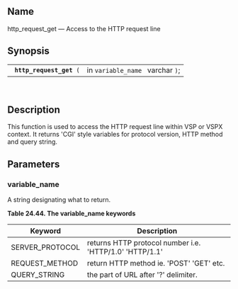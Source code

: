 <div id="fn_http_request_get" class="refentry">

<div class="titlepage">

</div>

<div class="refnamediv">

## Name

http_request_get — Access to the HTTP request line

</div>

<div class="refsynopsisdiv">

## Synopsis

<div id="fsyn_http_request_get" class="funcsynopsis">

|                               |                                  |
|-------------------------------|----------------------------------|
| ` `**`http_request_get`**` (` | in `variable_name ` varchar `)`; |

<div class="funcprototype-spacer">

 

</div>

</div>

</div>

<div id="desc_http_request_get" class="refsect1">

## Description

This function is used to access the HTTP request line within VSP or VSPX
context. It returns 'CGI' style variables for protocol version, HTTP
method and query string.

</div>

<div id="params_http_request_get" class="refsect1">

## Parameters

<div id="id93420" class="refsect2">

### variable_name

A string designating what to return.

<div id="id93423" class="table">

**Table 24.44. The variable_name keywords**

<div class="table-contents">

| Keyword         | Description                                             |
|-----------------|---------------------------------------------------------|
| SERVER_PROTOCOL | returns HTTP protocol number i.e. 'HTTP/1.0' 'HTTP/1.1' |
| REQUEST_METHOD  | return HTTP method ie. 'POST' 'GET' etc.                |
| QUERY_STRING    | the part of URL after '?' delimiter.                    |

</div>

</div>

  

</div>

</div>

</div>
